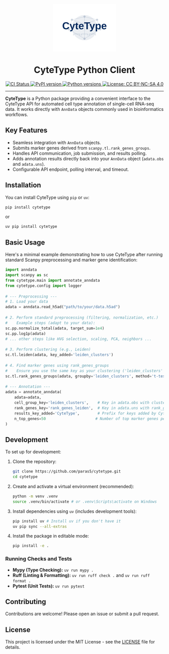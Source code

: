 <p align="center">
  <img src="logo.svg" alt="CyteType Logo" width="200"/>
</p>

<h1 align="center">CyteType Python Client</h1>

<p align="center">
  <!-- GitHub Actions CI Badge -->
  <a href="https://github.com/paras5/cytetype/actions/workflows/ci.yml">
    <img src="https://github.com/paras5/cytetype/actions/workflows/ci.yml/badge.svg" alt="CI Status">
  </a>
  <!-- PyPI Version Badge -->
  <a href="https://pypi.org/project/cytetype/">
    <img src="https://img.shields.io/pypi/v/cytetype.svg" alt="PyPI version">
  </a>
  <!-- Python Version Badge -->
  <a href="https://pypi.org/project/cytetype/">
    <img src="https://img.shields.io/pypi/pyversions/cytetype.svg" alt="Python versions">
  </a>
    <!-- License Badge -->
  <a href="https://github.com/paras5/cytetype/blob/main/LICENSE">
    <img src="https://img.shields.io/badge/License-CC%20BY--NC--SA%204.0-lightgrey.svg" alt="License: CC BY-NC-SA 4.0">
  </a>
</p>

---

**CyteType** is a Python package providing a convenient interface to the CyteType API for automated cell type annotation of single-cell RNA-seq data. It works directly with `AnnData` objects commonly used in bioinformatics workflows.

## Key Features

*   Seamless integration with `AnnData` objects.
*   Submits marker genes derived from `scanpy.tl.rank_genes_groups`.
*   Handles API communication, job submission, and results polling.
*   Adds annotation results directly back into your `AnnData` object (`adata.obs` and `adata.uns`).
*   Configurable API endpoint, polling interval, and timeout.

## Installation

You can install CyteType using `pip` or `uv`:

```bash
pip install cytetype
```

or

```bash
uv pip install cytetype
```

## Basic Usage

Here's a minimal example demonstrating how to use CyteType after running standard Scanpy preprocessing and marker gene identification:

```python
import anndata
import scanpy as sc
from cytetype.main import annotate_anndata
from cytetype.config import logger

# --- Preprocessing ---
# 1. Load your data
adata = anndata.read_h5ad("path/to/your/data.h5ad")

# 2. Perform standard preprocessing (filtering, normalization, etc.)
#    Example steps (adapt to your data):
sc.pp.normalize_total(adata, target_sum=1e4)
sc.pp.log1p(adata)
# ... other steps like HVG selection, scaling, PCA, neighbors ...

# 3. Perform clustering (e.g., Leiden)
sc.tl.leiden(adata, key_added='leiden_clusters')

# 4. Find marker genes using rank_genes_groups
#    Ensure you use the same key as your clustering ('leiden_clusters' here)
sc.tl.rank_genes_groups(adata, groupby='leiden_clusters', method='t-test', key_added='rank_genes_leiden')

# --- Annotation ---
adata = annotate_anndata(
    adata=adata,
    cell_group_key='leiden_clusters',    # Key in adata.obs with cluster labels
    rank_genes_key='rank_genes_leiden',  # Key in adata.uns with rank_genes_groups results
    results_key_added='CyteType',        # Prefix for keys added by CyteType
    n_top_genes=50                      # Number of top marker genes per cluster to submit
)

```

## Development

To set up for development:

1.  Clone the repository:
    ```bash
    git clone https://github.com/paras5/cytetype.git
    cd cytetype
    ```
2.  Create and activate a virtual environment (recommended):
    ```bash
    python -m venv .venv
    source .venv/bin/activate # or .venv\Scripts\activate on Windows
    ```
3.  Install dependencies using `uv` (includes development tools):
    ```bash
    pip install uv # Install uv if you don't have it
    uv pip sync --all-extras
    ```
4.  Install the package in editable mode:
    ```bash
    pip install -e .
    ```

### Running Checks and Tests

*   **Mypy (Type Checking):** `uv run mypy .`
*   **Ruff (Linting & Formatting):** `uv run ruff check .` and `uv run ruff format .`
*   **Pytest (Unit Tests):** `uv run pytest`


## Contributing

Contributions are welcome! Please open an issue or submit a pull request.

## License

This project is licensed under the MIT License - see the [LICENSE](LICENSE) file for details.
